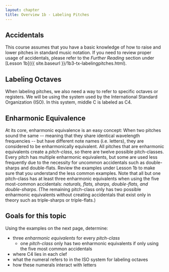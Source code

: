 ```yaml
---
layout: chapter
title: Overview 1b - Labeling Pitches
---
```


## Accidentals

This course assumes that you have a basic knowledge of how to raise and lower pitches in standard music notation. If you need to review proper usage of accidentals, please refer to the *Further Reading* section under [Lesson 1b]({{ site.baseurl }}/1b3-tx-labelingpitches.html).

## Labeling Octaves

When labeling pitches, we also need a way to refer to specific octaves or registers. We will be using the system used by the International Standard Organization (ISO). In this system, middle C is labeled as C4. 

## Enharmonic Equivalence

At its core, enharmonic equivalence is an easy concept: When two pitches sound the same -- meaning that they share identical wavelength frequencies -- but have different note names (i.e. letters), they are considered to be enharmonically equivalent. All pitches that are enharmonic equivalents create a *pitch-class*, so there are twelve possible pitch-classes. Every pitch has multiple enharmonic equivalents, but some are used less frequently due to the necessity for uncommon accidentals such as double-sharps and double-flats. Review the examples under Lesson 1b to make sure that you understand  the less common examples. Note that all but one pitch-class has at least three enharmonic equivalents when using the five most-common accidentals: *naturals, flats, sharps, double-flats, and double-sharps*. (The remaining pitch-class only has two possible enharmonic equivalents without creating accidentals that exist only in theory such as triple-sharps or triple-flats.)

## Goals for this topic

Using the examples on the next page, determine:
- three *enharmonic equivalents* for every *pitch-class*
    - one *pitch-class* only has two enharmonic equivalents if only using the five most common accidentals
- where C4 lies in each clef
- what the numeral refers to in the ISO system for labeling octaves
- how these numerals interact with letters
